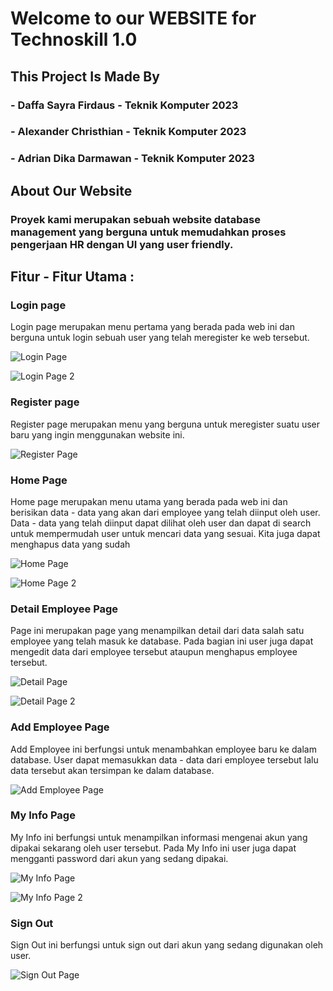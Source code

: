 # Welcome to our WEBSITE for Technoskill 1.0
## This Project Is Made By
### - Daffa Sayra Firdaus - Teknik Komputer 2023
### - Alexander Christhian - Teknik Komputer 2023
### - Adrian Dika Darmawan - Teknik Komputer 2023

## About Our Website
### Proyek kami merupakan sebuah website database management yang berguna untuk memudahkan proses pengerjaan HR dengan UI yang user friendly.

## Fitur - Fitur Utama :
### Login page
Login page merupakan menu pertama yang berada pada web ini dan berguna untuk login sebuah user yang telah meregister ke web tersebut.

![Login Page](Screenshot/Login1.png)

![Login Page 2](Screenshot/Login2.png)

### Register page
Register page merupakan menu yang berguna untuk meregister suatu user baru yang ingin menggunakan website ini.

![Register Page](Screenshot/Register1.png)

### Home Page
Home page merupakan menu utama yang berada pada web ini dan berisikan data - data yang akan dari employee yang telah diinput oleh user. Data - data yang telah diinput dapat dilihat oleh user dan dapat di search untuk mempermudah user untuk mencari data yang sesuai. Kita juga dapat menghapus data yang sudah 

![Home Page](Screenshot/354605133-a0928fdd-6293-4d1a-817f-ea43c201dd31.png)

![Home Page 2](Screenshot/354605578-39ca5ae8-2706-46a2-9b7b-37d141b7fcc1.png)

### Detail Employee Page
Page ini merupakan page yang menampilkan detail dari data salah satu employee yang telah masuk ke database. Pada bagian ini user juga dapat mengedit data dari employee tersebut ataupun menghapus employee tersebut.

![Detail Page](Screenshot/DetailEmployee1.png)

![Detail Page 2](Screenshot/DetailEmployee2.png)

### Add Employee Page
Add Employee ini berfungsi untuk menambahkan employee baru ke dalam database. User dapat memasukkan data - data dari employee tersebut lalu data tersebut akan tersimpan ke dalam database.

![Add Employee Page](Screenshot/AddEmployee1.png)

### My Info Page
My Info ini berfungsi untuk menampilkan informasi mengenai akun yang dipakai sekarang oleh user tersebut. Pada My Info ini user juga dapat mengganti password dari akun yang sedang dipakai.

![My Info Page](Screenshot/MyInfo1.png)

![My Info Page 2](Screenshot/MyInfo2.png)

### Sign Out
Sign Out ini berfungsi untuk sign out dari akun yang sedang digunakan oleh user.

![Sign Out Page](Screenshot/SignOut.png)
